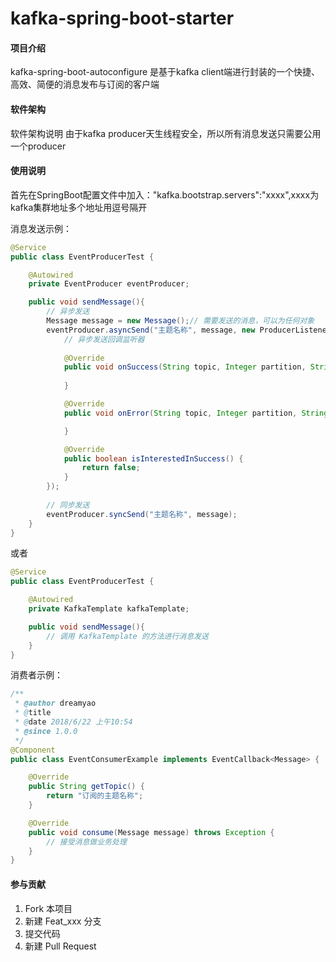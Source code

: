 # kafka-spring-boot-starter

#### 项目介绍
kafka-spring-boot-autoconfigure 是基于kafka client端进行封装的一个快捷、高效、简便的消息发布与订阅的客户端

#### 软件架构
软件架构说明
由于kafka producer天生线程安全，所以所有消息发送只需要公用一个producer

#### 使用说明

首先在SpringBoot配置文件中加入："kafka.bootstrap.servers":"xxxx",xxxx为kafka集群地址多个地址用逗号隔开

消息发送示例：

```java
@Service
public class EventProducerTest {

    @Autowired
    private EventProducer eventProducer;

    public void sendMessage(){
        // 异步发送
        Message message = new Message();// 需要发送的消息，可以为任何对象
        eventProducer.asyncSend("主题名称", message, new ProducerListener<String, Object>() {
            // 异步发送回调监听器
            
            @Override
            public void onSuccess(String topic, Integer partition, String key, Object value, RecordMetadata recordMetadata) {
                
            }

            @Override
            public void onError(String topic, Integer partition, String key, Object value, Exception exception) {

            }

            @Override
            public boolean isInterestedInSuccess() {
                return false;
            }
        });
        
        // 同步发送
        eventProducer.syncSend("主题名称", message);
    }
}

```
或者

```java
@Service
public class EventProducerTest {

    @Autowired
    private KafkaTemplate kafkaTemplate;

    public void sendMessage(){
        // 调用 KafkaTemplate 的方法进行消息发送
    }
}

```

消费者示例：

```java
/**
 * @author dreamyao
 * @title
 * @date 2018/6/22 上午10:54
 * @since 1.0.0
 */
@Component
public class EventConsumerExample implements EventCallback<Message> {

    @Override
    public String getTopic() {
        return "订阅的主题名称";
    }

    @Override
    public void consume(Message message) throws Exception {
        // 接受消息做业务处理
    }
}
```

#### 参与贡献

1. Fork 本项目
2. 新建 Feat_xxx 分支
3. 提交代码
4. 新建 Pull Request